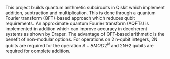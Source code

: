 This project builds quantum arithmetic subcircuits in Qiskit which implement addition, subtraction and multiplication. This is done through a quantum Fourier transform
(QFT)-based approach which reduces qubit requirements. An approximate quantum Fourier transform (AQFTs) is implemented in addition which can improve accuracy in 
decoherent systems as shown by Draper. 
The advantage of QFT-based arithmetic is the benefit of non-modular options. For operations on 2 n-qubit integers, 2N qubits are required for the operation $A+B MOD 2^N$
and 2N+2 qubits are required for complete addition. 

